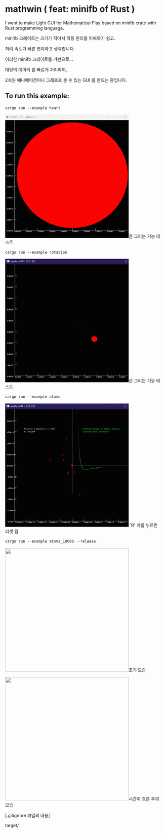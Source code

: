 # mathwin ( feat: minifb of Rust )

I want to make Light GUI for Mathematical Play based on minifb crate with Rust programming language.

minifb 크레이트는 크기가 작아서 작동 원리를 이해하기 쉽고.

처리 속도가 빠른 편이라고 생각합니다.

이러한 minifb 크레이트를 기반으로... 

대량의 데이터 를 빠르게 처리하여,

2차원 애니메이션이나 그래프로 볼 수 있는 GUI 를 만드는 중입니다.



## To run this example:

```
cargo run --example heart
```
<img src="pic/heart.gif" width="400" height="400"/>원 그리는 기능 테스트




```
cargo run --example rotation
```

<img src="pic/rotation.gif" width="400" height="400"/>선 그리는 기능 테스트




```rust
cargo run --example atoms
```

<img src="pic/atoms.gif" width="400" height="400"/> 'R' 키를 누르면 리셋 됨.



```rust
cargo run --example atoms_10000 --release
```
 
<img src="pic/atoms_10000.gif" width="400" height="400"/>초기 모습

<img src="pic/atoms_10000-2.gif" width="400" height="400"/>시간이 흐른 후의 모습



[.gitignore 파일의 내용]

target/

